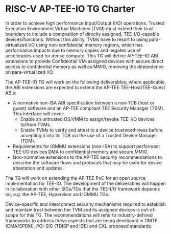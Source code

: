 # RISC-V AP-TEE-IO TG Charter 

In order to achieve high performance Input/Output (I/O) operations, Trusted Execution Environment Virtual Machines (TVM) must extend their trust boundary to include a composition of directly assigned, TEE-I/O-capable devices/functions. Without this ability, TVMs have to resort to using para-virtualized I/O using non-confidential memory regions, which has performance impacts due to memory copies and negates use of accelerators used for dense compute. This TG will define AP-TEE-IO ABI extensions to provide Confidential VM-assigned devices with secure direct access to confidential memory as well as MMIO, removing the dependence on para-virtualized I/O.

The AP-TEE-IO TG will work on the following deliverables; where applicable, the ABI extensions are expected to extend the AP-TEE TEE-Host/TEE-Guest ABIs:

  - A normative non-ISA ABI specification between a non-TCB (host or guest) software and an AP-TEE compliant TEE Security Manager (TSM). This interface will cover:
    - Enable  an untrusted OS/VMM to assign/revoke TEE-I/O devices to/from TVMs.
    - Enable TVMs to verify and attest to a device trustworthiness before accepting it into its TCB via the use of a Trusted Device Manager (TDM).
  - Requirements for IOMMU extensions (non-ISA) to support performant TEE-I/O devices DMA to confidential memory and secure MMIO.
  - Non-normative extensions to the AP-TEE security recommendations to describe the software flows and protocols that may be used for device attestation and updates.

The TG will work on extending the AP-TEE PoC for an open source implementation for TEE-IO. The development of the deliverables will happen in collaboration with other SIGs/TGs that the TEE-I/O framework depends on, e.g. the AP-TEE, Hypervisor and IOMMU TGs.

Device-specific and interconnect security mechanisms required to establish and maintain trust between the TVM and its assigned devices is out-of-scope for this TG. The recommendations will refer to industry-defined frameworks to address these aspects that are being developed in DMTF (CMA/SPDM), PCI-SIG (TDISP and IDE) and CXL proposed standards.

